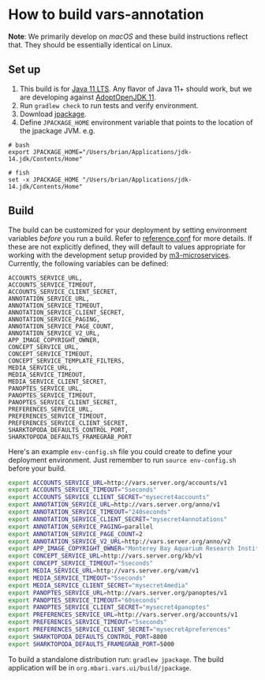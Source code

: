 # How to build vars-annotation

__Note__: We primarily develop on _macOS_ and these build instructions reflect that. They should be essentially identical on Linux.

## Set up

1. This build is for [Java 11 LTS](https://openjdk.java.net/projects/jdk/11/). Any flavor of Java 11+ should work, but we are developing against [AdoptOpenJDK 11](https://adoptopenjdk.net).
2. Run `gradlew check` to run tests and verify environment.
3. Download [jpackage](https://jdk.java.net/jpackage/). 
4. Define `JPACKAGE_HOME` environment variable that points to the location of the jpackage JVM. e.g. 
```
# bash
export JPACKAGE_HOME="/Users/brian/Applications/jdk-14.jdk/Contents/Home"

# fish
set -x JPACKAGE_HOME "/Users/brian/Applications/jdk-14.jdk/Contents/Home"
```

## Build

The build can be customized for your deployment by setting environment variables _before_ you run a build. Refer to [reference.conf](../org.mbari.vars.ui/src/main/resources/reference.conf) for more details. If these are not explicitly defined, they will default to values appropriate for working with the development setup provided by [m3-microservices](https://github.com/mbari-media-management/m3-microservices). Currently, the following variables can be defined:

```
ACCOUNTS_SERVICE_URL,
ACCOUNTS_SERVICE_TIMEOUT,
ACCOUNTS_SERVICE_CLIENT_SECRET,
ANNOTATION_SERVICE_URL,
ANNOTATION_SERVICE_TIMEOUT,
ANNOTATION_SERVICE_CLIENT_SECRET,
ANNOTATION_SERVICE_PAGING,
ANNOTATION_SERVICE_PAGE_COUNT,
ANNOTATION_SERVICE_V2_URL,
APP_IMAGE_COPYRIGHT_OWNER,
CONCEPT_SERVICE_URL,
CONCEPT_SERVICE_TIMEOUT,
CONCEPT_SERVICE_TEMPLATE_FILTERS,
MEDIA_SERVICE_URL,
MEDIA_SERVICE_TIMEOUT,
MEDIA_SERVICE_CLIENT_SECRET,
PANOPTES_SERVICE_URL,
PANOPTES_SERVICE_TIMEOUT,
PANOPTES_SERVICE_CLIENT_SECRET,
PREFERENCES_SERVICE_URL,
PREFERENCES_SERVICE_TIMEOUT,
PREFERENCES_SERVICE_CLIENT_SECRET,
SHARKTOPODA_DEFAULTS_CONTROL_PORT,
SHARKTOPODA_DEFAULTS_FRAMEGRAB_PORT
```

Here's an example `env-config.sh` file you could create to define your deployment environment. Just remember to run `source env-config.sh` before your build.

```bash
export ACCOUNTS_SERVICE_URL=http://vars.server.org/accounts/v1
export ACCOUNTS_SERVICE_TIMEOUT="5seconds"
export ACCOUNTS_SERVICE_CLIENT_SECRET="mysecret4accounts"
export ANNOTATION_SERVICE_URL=http://vars.server.org/anno/v1
export ANNOTATION_SERVICE_TIMEOUT="240seconds"
export ANNOTATION_SERVICE_CLIENT_SECRET="mysecret4annotations"
export ANNOTATION_SERVICE_PAGING=parallel
export ANNOTATION_SERVICE_PAGE_COUNT=2
export ANNOTATION_SERVICE_V2_URL=http://vars.server.org/anno/v2
export APP_IMAGE_COPYRIGHT_OWNER="Monterey Bay Aquarium Research Institute"
export CONCEPT_SERVICE_URL=http://vars.server.org/kb/v1
export CONCEPT_SERVICE_TIMEOUT="5seconds"
export MEDIA_SERVICE_URL=http://vars.server.org/vam/v1
export MEDIA_SERVICE_TIMEOUT="5seconds"
export MEDIA_SERVICE_CLIENT_SECRET="mysecret4media"
export PANOPTES_SERVICE_URL=http://vars.server.org/panoptes/v1
export PANOPTES_SERVICE_TIMEOUT="60seconds"
export PANOPTES_SERVICE_CLIENT_SECRET="mysecret4panoptes"
export PREFERENCES_SERVICE_URL=http://vars.server.org/accounts/v1
export PREFERENCES_SERVICE_TIMEOUT="5seconds"
export PREFERENCES_SERVICE_CLIENT_SECRET="mysecret4preferences"
export SHARKTOPODA_DEFAULTS_CONTROL_PORT=8800
export SHARKTOPODA_DEFAULTS_FRAMEGRAB_PORT=5000
```

To build a standalone distribution run: `gradlew jpackage`. The build application will be in `org.mbari.vars.ui/build/jpackage`.